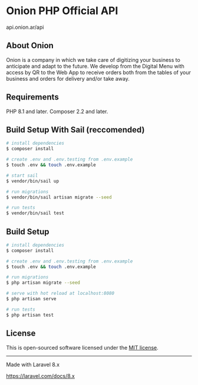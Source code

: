 # Onion PHP Official API

api.onion.ar/api

## About Onion

Onion is a company in which we take care of digitizing your business to anticipate and adapt to the future. We develop from the Digital Menu with access by QR to the Web App to receive orders both from the tables of your business and orders for delivery and/or take away.

## Requirements

PHP 8.1 and later.
Composer 2.2 and later.

## Build Setup With Sail (reccomended)

```bash
# install dependencies
$ composer install

# create .env and .env.testing from .env.example
$ touch .env && touch .env.example

# start sail
$ vendor/bin/sail up

# run migrations
$ vendor/bin/sail artisan migrate --seed

# run tests
$ vendor/bin/sail test
```

## Build Setup

```bash
# install dependencies
$ composer install

# create .env and .env.testing from .env.example
$ touch .env && touch .env.example

# run migrations
$ php artisan migrate --seed

# serve with hot reload at localhost:8080
$ php artisan serve

# run tests
$ php artisan test
```

## License

This is open-sourced software licensed under the [MIT license](https://opensource.org/licenses/MIT).

---

Made with Laravel 8.x

https://laravel.com/docs/8.x
